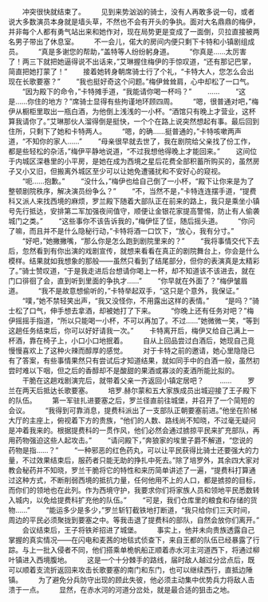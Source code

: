 　　冲突很快就结束了。
　　见到来势汹汹的骑士，没有人再敢多说一句，或者说大多数演员本身就是墙头草，不然也不会有开头的争执。面对大名鼎鼎的梅伊，并非每个人都有勇气站出来和她作对，现在局势更是变成了一面倒，贝拉直接被两名男子带出了休息室。
　　不一会儿，偌大的房间内便只剩下卡特和小镇剧组成员。
　　“真是多谢您的帮助，”盖特等人纷纷躬身道。
　　“你真是……太厉害了！两三下就把她逼得说不出话来，”艾琳握住梅伊的手惊叹道，“还有那记巴掌，简直把她打蒙了！”
　　接着她转身朝席骑士行了个礼，“卡特大人，您怎么会出现在长歌要塞？”
　　“我也挺好奇这个问题。”梅伊耸耸肩，心中却松了一口气。
　　“因为殿下的命令，”卡特摊手道，“我能请你喝一杯吗？”
　　……
　　“这是……你住的地方？”席骑士显得有些拘谨地环顾四周。
　　“嗯，很普通对吧，”梅伊从橱柜里取出一瓶白酒，为他倒上浅浅的一小杯。“酒馆只有晚上才营业，这杯算我请你了。”艾琳那伙人溜得倒是挺快，一个个在路上说突然想起有事。最后回到住所，只剩下了她和卡特两人。
　　“嗯，的确……挺普通的，”卡特咳嗽两声道，“不知你的家人……”
　　“母亲很早就去世了，我在剧院给父亲找了份工作，都是些轻松的杂活，”梅伊平静地说道，“不过我想他得晚上才能回来。”
　　这间位于内城区深巷里的小平房，是她在成为西境之星后花费全部积蓄所购买的，虽然房子又小又旧，但搬离外城区至少可以让她免遭骚扰和不安好心的窥视。
　　“呃……抱歉。”
　　“没什么，”梅伊也给自己倒了一小杯，“殿下让你来是为了整顿剧院秩序，解决演员纷争么？”
　　“不，当然不是，”卡特连连摆手道，“提费科又派人来找西境的麻烦，罗兰殿下随着大部队正在前来的路上，我只是乘坐小镇号先行抵达，安排第二军加强夜间值守，顺便让金银花家提高警惕，防止有人偷袭城门之类。”
　　“这些事你不该告诉我的，”梅伊怔了怔，随后摇头道。
　　“你问了嘛，而且并不是什么隐秘行动，”卡特将酒一口饮下，“放心，我有分寸。”
　　“好吧，”她撇撇嘴，“那么你是怎么跑到剧院里来的？”
　　“我将事情交代下去后，忽然看到有你出演的戏剧宣传，就想来看看在真正的剧院舞台上，你会是什么模样。结果就如我想象的那般——虽然只看到了结尾部分，但你的表演真是太精彩了。”骑士赞叹道，“于是我走进后台想请你喝上一杯，却不知道该不该进去，就在门口徘徊了会，直到听到里面的争执才……”
　　“你早就在外面了？”梅伊皱眉道。
　　“我不是故意想偷听的，”卡特举起双手，“这只是个意外，我保证。”
　　“噗，”她不禁轻笑出声，“我又没怪你，不用露出这样的表情。”
　　“是吗？”骑士松了口气，伸手想去拿酒，却被她打了下来。
　　“你晚上还有任务对吧？”梅伊摇摇手指道，“所以只能喝一小杯，不可以再加了。不过……”她微微一笑，“等到这趟任务结束后，你可以好好请我一次。”
　　卡特离开后，梅伊又给自己满上一杯酒，靠在椅子上，小口小口地抿着。
　　自从上回品尝过白酒后，她现自己竟慢慢喜欢上了这种火辣而醇厚的感觉。
　　对于卡特之前的邀请，她心里隐隐已有了答案，有些事情果然只有尝试后才知道结果，就如同手中的白酒一般，虽然初尝时难以下咽，但之后的香醇却不是酸甜的果酒或寡淡的麦酒所能比拟的。
　　干脆在这趟戏剧演完后，就带着父亲一齐返回小镇定居吧？
　　……
　　罗兰在两天后抵达长歌要塞。
　　培罗.赫尔蒙和五大家族成员出城迎接了王子殿下的队伍。
　　第一军驻扎进要塞之后，罗兰径直前往城堡，并召开了一个简短的会议。
　　“我得到可靠消息，提费科派出了一支部队正朝要塞前进。”他坐在阶梯大厅的主座上，俯视着下方的贵族，“他们的人数、路线尚不知晓，不过毫无疑问是冲着我来的。根据提费科的一贯作风，他们必然会通过掳掠平民来扩充部队，再用药物强迫这些人起攻击。”
　　“请问殿下，”奔狼家的埃里子爵不解道，“您说的药物是指……？”
　　“一种邪恶的红色药丸，可以让平民获得比骑士还要强大的力量，不过效果结束后，服药者只能无助的挣扎中死去。”除了培罗外，其余四大家对教会秘药并不知晓，罗兰干脆将它的特性和来历简单讲述了一遍，“提费科打算通过这种方式，不断削弱西境的抵抗力量，任何他用不上的人口，都是掳掠的目标，而你们的领地也在此列。作为西境守护，我要求你们将家族人员和领地平民悉数转入城内，以免给提费科扩充他的队伍。”
　　“可是，我们仓库里的粮食和存储的货物……”
　　“能运多少是多少，”罗兰斩钉截铁地打断道，“我只给你们三天时间，周边的平民必须聚拢到要塞之中。等我击退了提费科的部队，自然会放你们离开。”
　　会议结束后，王子将铁斧招进了城堡。
　　事实上，他并未向贵族透露自己掌握的真实情况——在闪电和麦茜的地毯式侦查下，来自王都的队伍已经暴露了行踪。与上一批入侵者不同，他们搭乘单桅帆船正顺着赤水河主河道西下，将通过柳叶镇进入西境腹地。
　　这是一个十分棘手的路线，届时敌人越过分岔点后，既可以顺着支流折返回来攻击长歌要塞的南门和东门，也可以继续西行，直抵边陲镇。
　　为了避免分兵防守出现的顾此失彼，他必须主动集中优势兵力将敌人击溃于一点。
　　显然，在赤水河的河道分岔处，就是最合适的狙击之地。